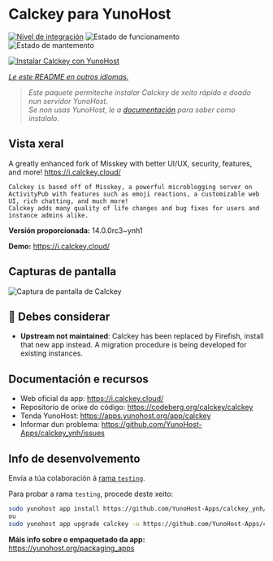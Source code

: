 <!--
NOTA: Este README foi creado automáticamente por <https://github.com/YunoHost/apps/tree/master/tools/readme_generator>
NON debe editarse manualmente.
-->

# Calckey para YunoHost

[![Nivel de integración](https://dash.yunohost.org/integration/calckey.svg)](https://ci-apps.yunohost.org/ci/apps/calckey/) ![Estado de funcionamento](https://ci-apps.yunohost.org/ci/badges/calckey.status.svg) ![Estado de mantemento](https://ci-apps.yunohost.org/ci/badges/calckey.maintain.svg)

[![Instalar Calckey con YunoHost](https://install-app.yunohost.org/install-with-yunohost.svg)](https://install-app.yunohost.org/?app=calckey)

*[Le este README en outros idiomas.](./ALL_README.md)*

> *Este paquete permíteche instalar Calckey de xeito rápido e doado nun servidor YunoHost.*  
> *Se non usas YunoHost, le a [documentación](https://yunohost.org/install) para saber como instalalo.*

## Vista xeral

A greatly enhanced fork of Misskey with better UI/UX, security, features, and more! https://i.calckey.cloud/


    Calckey is based off of Misskey, a powerful microblogging server on ActivityPub with features such as emoji reactions, a customizable web UI, rich chatting, and much more!
    Calckey adds many quality of life changes and bug fixes for users and instance admins alike.
   


**Versión proporcionada:** 14.0.0rc3~ynh1

**Demo:** <https://i.calckey.cloud/>

## Capturas de pantalla

![Captura de pantalla de Calckey](./doc/screenshots/screenshot-calckey.png)

## :red_circle: Debes considerar

- **Upstream not maintained**: Calckey has been replaced by Firefish, install that new app instead. A migration procedure is being developed for existing instances.

## Documentación e recursos

- Web oficial da app: <https://i.calckey.cloud/>
- Repositorio de orixe do código: <https://codeberg.org/calckey/calckey>
- Tenda YunoHost: <https://apps.yunohost.org/app/calckey>
- Informar dun problema: <https://github.com/YunoHost-Apps/calckey_ynh/issues>

## Info de desenvolvemento

Envía a túa colaboración á [rama `testing`](https://github.com/YunoHost-Apps/calckey_ynh/tree/testing).

Para probar a rama `testing`, procede deste xeito:

```bash
sudo yunohost app install https://github.com/YunoHost-Apps/calckey_ynh/tree/testing --debug
ou
sudo yunohost app upgrade calckey -u https://github.com/YunoHost-Apps/calckey_ynh/tree/testing --debug
```

**Máis info sobre o empaquetado da app:** <https://yunohost.org/packaging_apps>
